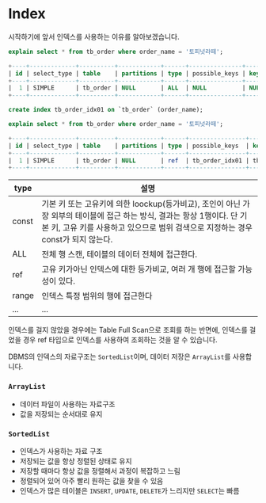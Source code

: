 # Index

시작하기에 앞서 인덱스를 사용하는 이유를 알아보겠습니다.

```sql
explain select * from tb_order where order_name = '토피넛라떼';

+----+-------------+----------+------------+------+---------------+------+---------+------+------+----------+-------------+
| id | select_type | table    | partitions | type | possible_keys | key  | key_len | ref  | rows | filtered | Extra       |
+----+-------------+----------+------------+------+---------------+------+---------+------+------+----------+-------------+
|  1 | SIMPLE      | tb_order | NULL       | ALL  | NULL          | NULL | NULL    | NULL |    6 |    16.67 | Using where |
+----+-------------+----------+------------+------+---------------+------+---------+------+------+----------+-------------+
```

```sql
create index tb_order_idx01 on `tb_order` (order_name);

explain select * from tb_order where order_name = '토피넛라떼';

+----+-------------+----------+------------+------+----------------+----------------+---------+-------+------+----------+-------+
| id | select_type | table    | partitions | type | possible_keys  | key            | key_len | ref   | rows | filtered | Extra |
+----+-------------+----------+------------+------+----------------+----------------+---------+-------+------+----------+-------+
|  1 | SIMPLE      | tb_order | NULL       | ref  | tb_order_idx01 | tb_order_idx01 | 122     | const |    1 |      100 | NULL  |
+----+-------------+----------+------------+------+----------------+----------------+---------+-------+------+----------+-------+
```

| type  | 설명                                                                                                                              |
|-------|---------------------------------------------------------------------------------------------------------------------------------|
| const | 기본 키 또는 고유키에 의한 loockup(등가비교), 조인이 아닌 가장 외부의 테이블에 접근 하는 방식, 결과는 항상 1행이다. 단 기본 키, 고유 키를 사용하고 있으므로 범위 검색으로 지정하는 경우 const가 되지 않는다. |
| ALL   | 전체 행 스캔, 테이블의 데이터 전체에 접근한다.                                                                                                     |
| ref   | 고유 키가아닌 인덱스에 대한 등가비교, 여러 개 행에 접근할 가능성이 있다.                                                                                      |
| range | 인덱스 특정 범위의 행에 접근한다                                                                                                              |                                                                                                              
| ...   | ...                                                                                                                             |

인덱스를 걸지 않았을 경우에는 Table Full Scan으로 조회를 하는 반면에, 인덱스를 걸었을 경우 ref 타입으로 인덱스를 사용하여 조회하는 것을 알 수 있습니다.



DBMS의 인덱스의 자료구조는 `SortedList`이며, 데이터 저장은 `ArrayList`를 사용합니다.

### `ArrayList`

- 데이터 파일이 사용하는 자료구조
- 값을 저장되는 순서대로 유지

### `SortedList`

- 인덱스가 사용하는 자료 구조
- 저장되는 값을 항상 정렬된 상태로 유지
- 저장할 때마다 항상 값을 정렬해서 과정이 복잡하고 느림
- 정렬되어 있어 아주 빨리 원하는 값을 찾을 수 있음
- 인덱스가 많은 테이블은 `INSERT`, `UPDATE`, `DELETE`가 느리지만 `SELECT`는 빠름

